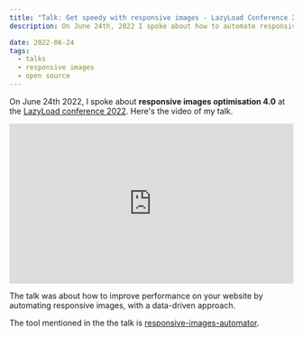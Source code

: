 ```yaml
---
title: "Talk: Get speedy with responsive images - LazyLoad Conference 2022"
description: On June 24th, 2022 I spoke about how to automate responsive images optimisation at the LazyLoad Conference 2022. Here's the video of my talk.

date: 2022-06-24
tags:
  - talks
  - responsive images
  - open source
---
```



On June 24th 2022, I spoke about **responsive images optimisation 4.0** at the [LazyLoad conference 2022](https://webdirections.org/lazyload/). Here's the video of my talk.

<iframe width="560" height="315" src="https://www.youtube.com/embed/vuWH34f6uds?si=Za5a4gWUefluQ7-B" title="YouTube video player" frameborder="0" allow="accelerometer; autoplay; clipboard-write; encrypted-media; gyroscope; picture-in-picture; web-share" allowfullscreen style="width: 100%; height: auto; aspect-ratio: 16 / 9"></iframe>

The talk was about how to improve performance on your website by automating responsive images, with a data-driven approach.

The tool mentioned in the the talk is [responsive-images-automator](https://github.com/verlok/responsive-images-automator).
